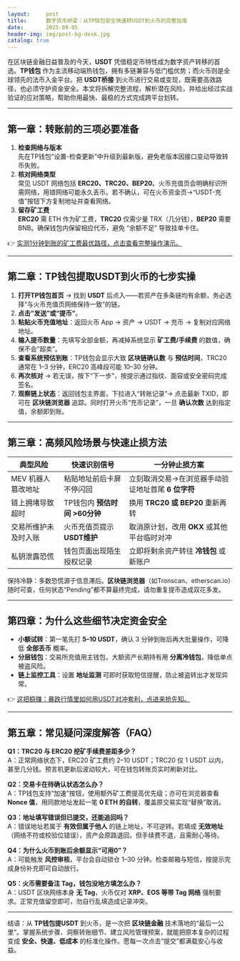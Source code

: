 ```yaml
---
layout:     post
title:      数字货币桥梁：从TP钱包安全快速转USDT到火币的完整指南
date:       2025-09-05
header-img: img/post-bg-desk.jpg
catalog: true
---
```


在区块链金融日益普及的今天，**USDT** 凭借稳定币特性成为数字资产转移的首选。**TP钱包** 作为主流移动端热钱包，拥有多链兼容与低门槛优势；而火币则是全球领先的法币入金平台。把 **USDT桥接** 到火币进行交易或变现，既需要高效路径，也必须守护资金安全。本文将拆解完整流程，解析潜在风险，并给出经过实战验证的应对策略，帮助你用最快、最稳的方式完成跨平台划转。

---

## 第一章：转账前的三项必要准备

1. **检查网络与版本**  
   先在TP钱包“设置-检查更新”中升级到最新版，避免老版本因接口变动导致转币失败。  
2. **核对网络类型**  
   常见 USDT 网络包括 **ERC20、TRC20、BEP20**。火币充值页会明确标识所需网络，用错网络可能永久丢币。若不确认，可在火币资金页→“USDT-充值”按钮下方复制地址并查看网络。  
3. **留存矿工费**  
   **ERC20** 需 ETH 作为矿工费，**TRC20** 仅需少量 TRX（几分钱），**BEP20** 需要 BNB。确保钱包内保留相应代币，避免 “余额不足” 导致挂单卡住。

👉 [实测1分钟到账的矿工费最优路径，点击查看完整操作演示。](https://okxdog.com/)

---

## 第二章：TP钱包提取USDT到火币的七步实操

1. **打开TP钱包首页** → 找到 **USDT** 后点入——若资产在多条链均有余额，务必选择“与火币充值页网络保持一致”的链。  
2. **点击“发送”或“提币”**。  
3. **粘贴火币充值地址**：返回火币 App → 资产 → USDT → 充币 → 复制对应网络地址。  
4. **输入提币数量**：先填写全部金额，再减掉系统显示 **矿工费/手续费** 的数值，确保不会“超卖”。  
5. **查看系统预估到账**：TP钱包会显示大致 **区块链确认数** 与 **预估时间**，TRC20 通常在 1–3 分钟，ERC20 高峰段可能 10–30 分钟。  
6. **再次核对** → 若无误，按下“下一步”，按提示通过指纹、面容或安全密码完成签名。  
7. **观察链上状态**：返回钱包主界面，下拉进入“转账记录”→ 点击最新 TXID，即可在 **区块链浏览器** 追踪。同时打开火币“充币记录”，一旦 **确认次数** 达到指定值，余额即到账。

---

## 第三章：高频风险场景与快速止损方法

| 典型风险          | 快速识别信号 | 一分钟止损方案 |
|-------------------|--------------|----------------|
| MEV 机器人篡改地址 | 粘贴地址前后卡屏不停闪回 | 立刻取消交易→在浏览器手动验证地址首尾 **6 位字符** |
| 链上拥堵导致超时 | TP钱包内 **预估时间 >60分钟** | 换用 **TRC20 或 BEP20** 重新再转 |
| 交易所维护未及时入账 | 火币充值页提示 **USDT维护** | 取消原计划，改用 **OKX** 或其他平台临时对冲 |
| 私钥泄露恐慌 | 钱包页面出现陌生授权记录 | 立即将剩余资产转往 **冷钱包** 或新账户 |

保持冷静：多数恐慌源于信息滞后。**区块链浏览器**（如Tronscan、etherscan.io）随时可查，任何状态“Pending”都不算最终完成，请勿重复提币造成双花多发。

---

## 第四章：为什么这些细节决定资金安全

- **小额试转**：第一笔先打 **5–10 USDT**，确认 3 分钟到账后再大批量操作，可降低 **全部丢币** 概率。  
- **分层钱包**：交易所充值用主钱包，大额资产长期持有用 **分离冷钱包**，降低单点被盗风险。  
- **链上监控工具**：设置 **地址监测** 可即时获取短信提醒，防止被盗转出才发现异常。

👉 [这把稳赚：暴跌行情里如何用USDT对冲套利，点进来抢先知。](https://okxdog.com/)

---

## 第五章：常见疑问深度解答（FAQ）

**Q1：TRC20 与 ERC20 挖矿手续费差距多少？**  
A：正常网络状态下，ERC20 矿工费约 2–10 USDT；TRC20 仅 1 USDT 以内，甚至几分钱。预言机更新后波动较大，可在钱包转账页实时刷新对比。

**Q2：交易卡在待确认状态怎么办？**  
A：TP钱包支持“加速”按钮，使用额外矿工费提高优先级；亦可在浏览器查看 **Nonce 值**，用同款地址发起一笔 **0 ETH 的自转**，覆盖原交易实现“替换”取消。

**Q3：地址填写错误但已提交，还能追回吗？**  
A：错误地址若属于 **有效但属于他人** 的链上地址，不可逆转。若填成 **无效地址**（网络不符或校验位错误），资产会原路退回，但手续费不退，且需耐心等待。

**Q4：为什么火币到账后余额显示“可用0”？**  
A：可能触发 **风控审核**，平台会自动锁仓 1–30 分钟。检查邮箱与短信，按提示完成身份补充即可自动放行。

**Q5：火币需要备注 Tag，钱包没地方填怎么办？**  
A：USDT 区块网络本身 **无 Tag**，火币仅对 **XRP、EOS 等带 Tag 网络** 强制要求。正常充值留空即可，勿自行乱填造成记录冲突。

---

结语：从 **TP钱包提USDT** 到火币，是一次把 **区块链金融** 技术落地的“最后一公里”。掌握系统步骤、洞察转账细节、建立风险管理预案，就能把原本复杂的过程变成 **安全、快速、低成本** 的标准化操作。愿每一次点击“提交”都满载安心与收益。